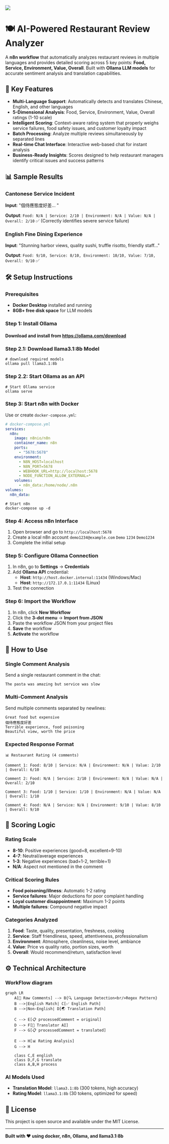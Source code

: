 <img src="https://user-images.githubusercontent.com/10284570/173569848-c624317f-42b1-45a6-ab09-f0ea3c247648.png"/>

# 🍽️ AI-Powered Restaurant Review Analyzer

A **n8n workflow** that automatically analyzes restaurant reviews in multiple languages and provides detailed scoring across 5 key points: **Food, Service, Environment, Value, Overall**. Built with **Ollama LLM models** for accurate sentiment analysis and translation capabilities.

## 🌟 Key Features

- **Multi-Language Support**: Automatically detects and translates Chinese, English, and other languages
- **5-Dimensional Analysis**: Food, Service, Environment, Value, Overall ratings (1-10 scale)
- **Intelligent Scoring**: Context-aware rating system that properly weighs service failures, food safety issues, and customer loyalty impact
- **Batch Processing**: Analyze multiple reviews simultaneously by separated lines
- **Real-time Chat Interface**: Interactive web-based chat for instant analysis
- **Business-Ready Insights**: Scores designed to help restaurant managers identify critical issues and success patterns

## 📊 Sample Results

### Cantonese Service Incident

**Input**: "個侍應態度好差... "

**Output**: `Food: N/A | Service: 2/10 | Environment: N/A | Value: N/A | Overall: 2/10` ✅ (Correctly identifies severe service failure)

### English Fine Dining Experience

**Input**: "Stunning harbor views, quality sushi, truffle risotto, friendly staff..."

**Output**: `Food: 9/10, Service: 8/10, Environment: 10/10, Value: 7/10, Overall: 9/10` ✅

## 🛠️ Setup Instructions

### Prerequisites

- **Docker Desktop** installed and running
- **8GB+ free disk space** for LLM models

### Step 1: Install Ollama

#### Download and install from https://ollama.com/download

### Step 2.1: Download llama3.1:8b Model

```
# download required models
ollama pull llama3.1:8b
```
### Step 2.2: Start Ollama as an API
```
# Start Ollama service
ollama serve
```

### Step 3: Start n8n with Docker

Use or create `docker-compose.yml`:

```yaml
# docker-compose.yml
services:
  n8n:
    image: n8nio/n8n
    container_name: n8n
    ports:
      - "5678:5678"
    environment:
      - N8N_HOST=localhost
      - N8N_PORT=5678
      - WEBHOOK_URL=http://localhost:5678
      - NODE_FUNCTION_ALLOW_EXTERNAL=*
    volumes:
      - n8n_data:/home/node/.n8n
volumes:
  n8n_data:
```

```
# Start n8n
docker-compose up -d
```

### Step 4: Access n8n Interface

1. Open browser and go to `http://localhost:5678`
2. Create a local n8n account `demo1234@example.com` `Demo` `1234` `Demo1234`
3. Complete the initial setup

### Step 5: Configure Ollama Connection

1. In n8n, go to **Settings** → **Credentials**
2. Add **Ollama API** credential:
   - **Host**: `http://host.docker.internal:11434` (Windows/Mac)
   - **Host**: `http://172.17.0.1:11434` (Linux)
3. Test the connection

### Step 6: Import the Workflow

1. In n8n, click **New Workflow**
2. Click the **3-dot menu** → **Import from JSON**
3. Paste the workflow JSON from your project files
4. **Save** the workflow
5. **Activate** the workflow

## 🚀 How to Use

### Single Comment Analysis

Send a single restaurant comment in the chat:

```
The pasta was amazing but service was slow
```

### Multi-Comment Analysis

Send multiple comments separated by newlines:

```
Great food but expensive
個侍應態度好差
Terrible experience, food poisoning
Beautiful view, worth the price
```

### Expected Response Format

```
📊 Restaurant Rating (4 comments)

Comment 1: Food: 8/10 | Service: N/A | Environment: N/A | Value: 2/10 | Overall: 6/10

Comment 2: Food: N/A | Service: 2/10 | Environment: N/A | Value: N/A | Overall: 2/10

Comment 3: Food: 1/10 | Service: 1/10 | Environment: N/A | Value: N/A | Overall: 1/10

Comment 4: Food: N/A | Service: N/A | Environment: 9/10 | Value: 8/10 | Overall: 9/10
```

## 🧠 Scoring Logic

### Rating Scale

- **8-10**: Positive experiences (good=8, excellent=9-10)
- **4-7**: Neutral/average experiences
- **1-3**: Negative experiences (bad=1-2, terrible=1)
- **N/A**: Aspect not mentioned in the comment

### Critical Scoring Rules

- **Food poisoning/illness**: Automatic 1-2 rating
- **Service failures**: Major deductions for poor complaint handling
- **Loyal customer disappointment**: Maximum 1-2 points
- **Multiple failures**: Compound negative impact

### Categories Analyzed

1. **Food**: Taste, quality, presentation, freshness, cooking
2. **Service**: Staff friendliness, speed, attentiveness, professionalism
3. **Environment**: Atmosphere, cleanliness, noise level, ambiance
4. **Value**: Price vs quality ratio, portion sizes, worth
5. **Overall**: Would recommend/return, satisfaction level

## ⚙️ Technical Architecture

### WorkFlow diagram

```mermaid
graph LR
    A[📝 Raw Comments] --> B{🔍 Language Detection<br/>Regex Pattern}
    B -->|English Match| C[✅ English Path]
    B -->|Non-English| D[🌏 Translation Path]

    C --> E[📋 processedComment = original]
    D --> F[🤖 Translator AI]
    F --> G[📋 processedComment = translated]

    E --> H[📊 Rating Analysis]
    G --> H

    class C,E english
    class D,F,G translate
    class A,B,H process
```

### AI Models Used

- **Translation Model**: `llama3.1:8b` (300 tokens, high accuracy)
- **Rating Model**: `llama3.1:8b` (30 tokens, optimized for speed)

## 📝 License

This project is open source and available under the MIT License.

---

**Built with ❤️ using docker, n8n, Ollama, and llama3.1:8b**
